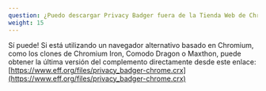 ```yaml
---
question: ¿Puedo descargar Privacy Badger fuera de la Tienda Web de Chrome?
weight: 15
---
```


Sí puede! Si está utilizando un navegador alternativo basado en Chromium, como los clones de Chromium Iron, Comodo Dragon o Maxthon, puede obtener la última versión del complemento directamente desde este enlace: [https://www.eff.org/files/privacy_badger-chrome.crx](https://www.eff.org/files/privacy_badger-chrome.crx)
